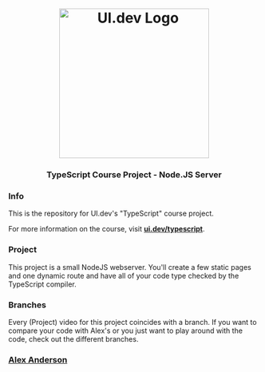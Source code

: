 <h1 align="center">
  <a href="https://ui.dev">
    <img
      src="https://ui.dev/images/logos/ui.png"
      alt="UI.dev Logo" width="300" />
  </a>
  <br />
</h1>

<h3 align="center">TypeScript Course Project - Node.JS Server</h3>

### Info

This is the repository for UI.dev's "TypeScript" course project.

For more information on the course, visit **[ui.dev/typescript](https://ui.dev/typescript/)**.

### Project

This project is a small NodeJS webserver. You'll create a few static pages and one dynamic route and have all of your code type checked by the TypeScript compiler.

### Branches

Every (Project) video for this project coincides with a branch. If you want to compare your code with Alex's or you just want to play around with the code, check out the different branches.

### [Alex Anderson](https://twitter.com/ralex1993)
